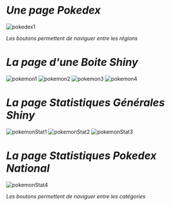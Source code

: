 # _Une page Pokedex_

![pokedex1](https://github.com/user-attachments/assets/ebc76eb9-dc25-4d56-9fe7-2cfab6fe8f8f)

_Les boutons permettent de naviguer entre les régions_

# _La page d'une Boite Shiny_

![pokemon1](https://github.com/user-attachments/assets/8c198d60-d9fd-480b-90ad-1d9fd5dea6ce)
![pokemon2](https://github.com/user-attachments/assets/8c430860-b12e-4e81-8fd2-9fcbf93936e6)
![pokemon3](https://github.com/user-attachments/assets/16a0ab54-6f12-430d-8322-c68fa26d5525)
![pokemon4](https://github.com/user-attachments/assets/5356e28f-1c3b-4b04-8256-ed0faa766734)

# _La page Statistiques Générales Shiny_

![pokemonStat1](https://github.com/user-attachments/assets/fc44b37e-29f3-488e-b30e-4b31c12b7973)
![pokemonStat2](https://github.com/user-attachments/assets/b6662d55-bd36-4c1f-9aa7-e6643562a393)
![pokemonStat3](https://github.com/user-attachments/assets/9890cbe4-223b-48aa-ad26-eec8ffd4bc5c)


# _La page Statistiques Pokedex National_

![pokemonStat4](https://github.com/user-attachments/assets/f4774ce5-b477-4401-8222-6439e16d8ebf)


_Les boutons permettent de naviguer entre les catégories_
